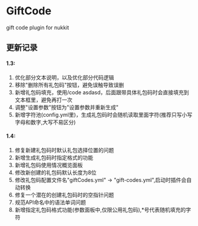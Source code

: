 # GiftCode
gift code plugin for nukkit


## 更新记录

#### 1.3:
1. 优化部分文本说明，以及优化部分代码逻辑
2. 移除"删除所有礼包码"按钮，避免误触导致误删
3. 新增礼包码填充，使用/code asdasd，后面跟带具体礼包码时会直接填充到文本框里，避免再打一次
4. 调整"设置参数"按钮为"设置参数并重新生成"
5. 新增字符池(config.yml里)，生成礼包码时会随机读取里面字符(推荐只写小写字母和数字,大写不易区分)

#### 1.4:
1. 修复新建礼包码时默认礼包选择位置的问题
2. 新增生成礼包码时指定格式的功能
3. 新增礼包码使用情况概览面板
4. 修改新创建的礼包码默认长度为8位
5. 修改礼包码配置文件名"giftCodes.yml" -> "gift-codes.yml",启动时插件会自动转换
6. 修复一个潜在的创建礼包码时的空指针问题
7. 规范API命名中的语法单词问题
8. 新增指定礼包码格式功能(参数面板中,仅限公用礼包码),*号代表随机填充的字符